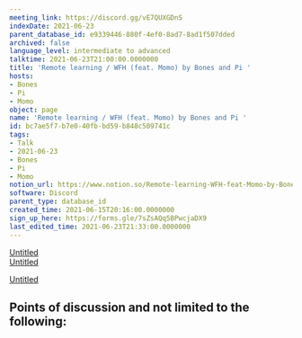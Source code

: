 ```yaml
---
meeting_link: https://discord.gg/vE7QUXGDnS
indexDate: 2021-06-23
parent_database_id: e9339446-880f-4ef0-8ad7-8ad1f507dded
archived: false
language_level: intermediate to advanced
talktime: 2021-06-23T21:00:00.0000000
title: 'Remote learning / WFH (feat. Momo) by Bones and Pi '
hosts:
- Bones
- Pi
- Momo
object: page
name: 'Remote learning / WFH (feat. Momo) by Bones and Pi '
id: bc7ae5f7-b7e0-40fb-bd59-b848c509741c
tags:
- Talk
- 2021-06-23
- Bones
- Pi
- Momo
notion_url: https://www.notion.so/Remote-learning-WFH-feat-Momo-by-Bones-and-Pi-bc7ae5f7b7e040fbbd59b848c509741c
software: Discord
parent_type: database_id
created_time: 2021-06-15T20:16:00.0000000
sign_up_here: https://forms.gle/7sZsAQq5BPwcjaDX9
last_edited_time: 2021-06-23T21:33:00.0000000
---
```


[Untitled](https://www.notion.so/23f0f26c7f1547c0b08477c0c6f1f461)   
[Untitled](https://www.notion.so/482e61b02b9c4456b2b4fe86bb7544c6)   

[Untitled](https://www.notion.so/60226399bd024bf4bf588586f8013a21)   
## Points of discussion and not limited to the following:

   
   
   
   

   


